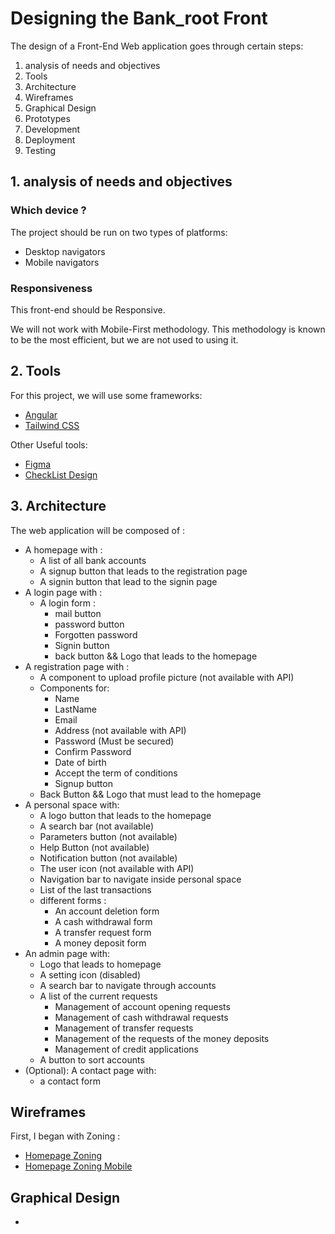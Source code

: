 # Designing the Bank_root Front

The design of a Front-End Web application goes through certain steps: 

1. analysis of needs and objectives
2. Tools
3. Architecture
4. Wireframes
5. Graphical Design
6. Prototypes
7. Development
8. Deployment
9. Testing


## 1. analysis of needs and objectives 

### Which device ? 
The project should be run on two types of platforms: 
- Desktop navigators
- Mobile navigators

### Responsiveness 
This front-end should be Responsive.

We will not work with Mobile-First methodology. This methodology is known to be the most efficient, but we are not used to using it.

## 2. Tools

For this project, we will use some frameworks: 
- [Angular](https://angular.io/)
- [Tailwind CSS](https://tailwindcss.com/)

Other Useful tools: 
- [Figma](https://www.figma.com/fr/design/)
- [CheckList Design](https://www.checklist.design/)

## 3. Architecture

The web application will be composed of : 
- A homepage with : 
  - A list of all bank accounts
  - A signup button that leads to the registration page
  - A signin button that lead to the signin page
- A login page with : 
  - A login form : 
    - mail button
    - password button
    - Forgotten password
    - Signin button
    - back button && Logo that leads to the homepage
- A registration page with : 
  - A component to upload profile picture (not available with API)
  - Components for:
    - Name
    - LastName
    - Email
    - Address (not available with API)
    - Password (Must be secured)
    - Confirm Password 
    - Date of birth
    - Accept the term of conditions
    - Signup button
  - Back Button && Logo that must lead to the homepage
- A personal space with: 
  - A logo button that leads to the homepage
  - A search bar (not available) 
  - Parameters button (not available)
  - Help Button (not available)
  - Notification button (not available)
  - The user icon (not available with API)
  - Navigation bar to navigate inside personal space
  - List of the last transactions
  - different forms : 
      - An account deletion form
      - A cash withdrawal form
      - A transfer request form
      - A money deposit form
- An admin page with:
  - Logo that leads to homepage
  - A setting icon (disabled)
  - A search bar to navigate through accounts
  - A list of the current requests
    - Management of account opening requests
    - Management of cash withdrawal requests
    - Management of transfer requests
    - Management of the requests of the money deposits
    - Management of credit applications
  - A button to sort accounts
- (Optional): A contact page with:
  - a contact form

## Wireframes

First, I began with Zoning : 

- [Homepage Zoning](./diagrams/zoning/zoning-homepage.png)
- [Homepage Zoning Mobile](./diagrams/zoning/zoning-homepage-mobile.png)




## Graphical Design

- 


